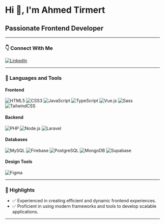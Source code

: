 # Hi 👋, I'm Ahmed Tirmert

## Passionate Frontend Developer

<!--![Profile Views](https://komarev.com/ghpvc/?username=AhmedTirhmert&label=Profile%20views&color=0e75b6&style=flat-square)-->

---

### 👇 Connect With Me

[![LinkedIn](https://img.shields.io/badge/LinkedIn-0077B5?style=flat-square&logo=linkedin&logoColor=white)](https://www.linkedin.com/in/yourprofile)

---

### 🔧 Languages and Tools

#### Frontend
![HTML5](https://img.icons8.com/color/48/000000/html-5.png)
![CSS3](https://img.icons8.com/color/48/000000/css3.png)
![JavaScript](https://img.icons8.com/color/48/000000/javascript--v1.png)
![TypeScript](https://img.icons8.com/color/48/000000/typescript.png)
![Vue.js](https://img.icons8.com/color/48/000000/vue-js.png)
![Sass](https://img.icons8.com/color/48/000000/sass.png)
![TailwindCSS](https://img.shields.io/badge/TailwindCSS-06B6D4?style=flat-square&logo=tailwindcss&logoColor=white)


#### Backend
![PHP](https://img.icons8.com/officel/48/000000/php-logo.png)
![Node.js](https://img.icons8.com/fluency/48/000000/node-js.png)
![Laravel](https://img.shields.io/badge/Laravel-FF2D20?style=flat-square&logo=laravel&logoColor=white)

#### Databases
![MySQL](https://img.icons8.com/color/48/000000/mysql-logo.png)
![Firebase](https://img.icons8.com/color/48/000000/firebase.png)
![PostgreSQL](https://img.icons8.com/color/48/000000/postgreesql.png)
![MongoDB](https://img.icons8.com/color/48/000000/mongodb.png)
![Supabase](https://img.shields.io/badge/Supabase-3ECF8E?style=flat-square&logo=supabase&logoColor=white)

#### Design Tools
![Figma](https://img.icons8.com/color/48/000000/figma--v1.png)
<!--![Bootstrap](https://img.icons8.com/color/48/000000/bootstrap.png)-->

---

### 🎉 Highlights
- ✅ Experienced in creating efficient and dynamic frontend experiences.
- ✅ Proficient in using modern frameworks and tools to develop scalable applications.

---

<!-- ### ⚙️ Github Stats

![Ahmed's GitHub Stats](https://github-readme-stats.vercel.app/api?username=AhmedTirhmert&show_icons=true&theme=radical)
![Top Langs](https://github-readme-stats.vercel.app/api/top-langs/?username=AhmedTirhmert&layout=compact&theme=radical) -->
